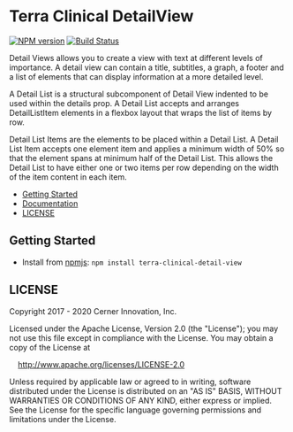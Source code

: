 # Terra Clinical DetailView


[![NPM version](https://badgen.net/npm/v/terra-clinical-detail-view)](https://www.npmjs.org/package/terra-clinical-detail-view)
[![Build Status](https://badgen.net/travis/cerner/terra-clinical)](https://travis-ci.com/cerner/terra-clinical)

Detail Views allows you to create a view with text at different levels of importance. A detail view can contain a title, subtitles, a graph, a footer and a list of elements that can display information at a more detailed level.

A Detail List is a structural subcomponent of Detail View indented to be used within the details prop. A Detail List accepts and arranges DetailListItem elements in a flexbox layout that wraps the list of items by row.

Detail List Items are the elements to be placed within a Detail List. A Detail List Item accepts one element item and applies a minimum width of 50% so that the element spans at minimum half of the Detail List. This allows the Detail List to have either one or two items per row depending on the width of the item content in each item.

- [Getting Started](#getting-started)
- [Documentation](https://github.com/cerner/terra-clinical/tree/master/packages/terra-clinical-detail-view/docs)
- [LICENSE](#license)

## Getting Started

- Install from [npmjs](https://www.npmjs.com): `npm install terra-clinical-detail-view`

## LICENSE

Copyright 2017 - 2020 Cerner Innovation, Inc.

Licensed under the Apache License, Version 2.0 (the "License"); you may not use this file except in compliance with the License. You may obtain a copy of the License at

&nbsp;&nbsp;&nbsp;&nbsp;http://www.apache.org/licenses/LICENSE-2.0

Unless required by applicable law or agreed to in writing, software distributed under the License is distributed on an "AS IS" BASIS, WITHOUT WARRANTIES OR CONDITIONS OF ANY KIND, either express or implied. See the License for the specific language governing permissions and limitations under the License.
